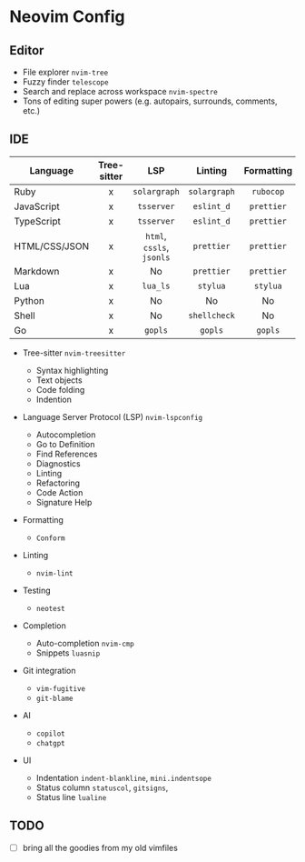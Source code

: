 # Neovim Config

## Editor

- File explorer `nvim-tree`
- Fuzzy finder `telescope`
- Search and replace across workspace `nvim-spectre`
- Tons of editing super powers (e.g. autopairs, surrounds, comments, etc.)

## IDE

| Language      | Tree-sitter |            LSP            |   Linting    | Formatting | Testing  |
| ------------- | :---------: | :-----------------------: | :----------: | :--------: | :------: |
| Ruby          |      x      |       `solargraph`        | `solargraph` | `rubocop`  |    x     |
| JavaScript    |      x      |        `tsserver`         |  `eslint_d`  | `prettier` |  `jest`  |
| TypeScript    |      x      |        `tsserver`         |  `eslint_d`  | `prettier` |    x     |
| HTML/CSS/JSON |      x      | `html`, `cssls`, `jsonls` |  `prettier`  | `prettier` |   N/A    |
| Markdown      |      x      |            No             |  `prettier`  | `prettier` |   N/A    |
| Lua           |      x      |         `lua_ls`          |   `stylua`   |  `stylua`  | `busted` |
| Python        |      x      |            No             |      No      |     No     |    No    |
| Shell         |      x      |            No             | `shellcheck` |     No     |   N/A    |
| Go            |      x      |          `gopls`          |   `gopls`    |  `gopls`   |    No    |

- Tree-sitter `nvim-treesitter`

  - Syntax highlighting
  - Text objects
  - Code folding
  - Indention

- Language Server Protocol (LSP) `nvim-lspconfig`

  - Autocompletion
  - Go to Definition
  - Find References
  - Diagnostics
  - Linting
  - Refactoring
  - Code Action
  - Signature Help

- Formatting

  - `Conform`

- Linting

  - `nvim-lint`

- Testing

  - `neotest`

- Completion

  - Auto-completion `nvim-cmp`
  - Snippets `luasnip`

- Git integration

  - `vim-fugitive`
  - `git-blame`

- AI

  - `copilot`
  - `chatgpt`

- UI
  - Indentation `indent-blankline`, `mini.indentsope`
  - Status column `statuscol`, `gitsigns`,
  - Status line `lualine`

## TODO

- [ ] bring all the goodies from my old vimfiles

